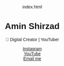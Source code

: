 index.html
<!DOCTYPE html>
<html lang="en">
<head>
  <meta charset="UTF-8" />
  <meta name="viewport" content="width=device-width, initial-scale=1.0"/>
  <title>Amin Shirzad</title>
</head>
<body style="font-family: sans-serif; text-align: center; padding: 50px;">
  <h1>Amin Shirzad</h1>
  <p>🎥 Digital Creator | YouTuber</p>
  <a href="https://www.instagram.com/amin.shiirzad" target="_blank">Instagram</a><br>
  <a href="https://youtube.com/@amin.shirzad?si=tCl-quw5Wq_Qx6wK" target="_blank">YouTube</a><br>
  <a href="mailto:aminshirzad871@gmail.com">Email me</a>
</body>
</html>

